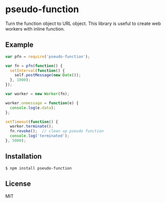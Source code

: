 
# pseudo-function

Turn the function object to URL object. This library is useful to create web workers with inline function.

## Example

```js
var pfn = require('pseudo-function');

var fn = pfn(function() {
  setInterval(function() {
    self.postMessage(new Date());
  }, 1000);
});

var worker = new Worker(fn);

worker.onmessage = function(e) {
  console.log(e.data);
};

setTimeout(function() {
  worker.terminate();
  fn.revoke();  // clean up pseudo function
  console.log('terminated');
}, 5000);
```

## Installation

    $ npm install pseudo-function

## License

MIT
